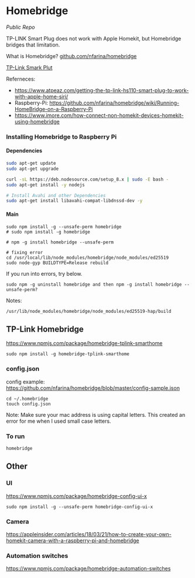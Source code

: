 # Homebridge 

*Public Repo*

TP-LINK Smart Plug does not work with Apple Homekit, but Homebridge bridges that limitation. 

What is Homebridge? [github.com/nfarina/homebridge](https://github.com/nfarina/homebridge)

[TP-Link Smark Plut](https://www.amazon.com/Kasa-Smart-Wi-Fi-Plug-TP-Link/dp/B0178IC734/ref=sr_1_3?s=lamps-light&ie=UTF8&qid=1531027880&sr=1-3&keywords=tp+link+smart+plug)

Referneces: 

- https://www.atpeaz.com/getting-the-tp-link-hs110-smart-plug-to-work-with-apple-home-siri/
- Raspberry-Pi: https://github.com/nfarina/homebridge/wiki/Running-HomeBridge-on-a-Raspberry-Pi
- https://www.imore.com/how-connect-non-homekit-devices-homekit-using-homebridge

### Installing Homebridge to Raspberry Pi 

#### Dependencies 
```sh 
sudo apt-get update
sudo apt-get upgrade

curl -sL https://deb.nodesource.com/setup_8.x | sudo -E bash -
sudo apt-get install -y nodejs

# Install Avahi and other Dependencies
sudo apt-get install libavahi-compat-libdnssd-dev -y 
```

#### Main 
```
sudo npm install -g --unsafe-perm homebridge
# sudo npm install -g homebridge

# npm -g install homebridge --unsafe-perm

# fixing error 
cd /usr/local/lib/node_modules/homebridge/node_modules/ed25519
sudo node-gyp BUILDTYPE=Release rebuild
```

If you run into errors, try below. 

```
sudo npm -g uninstall homebridge and then npm -g install homebridge --unsafe-perm?
```

Notes: 

```
/usr/lib/node_modules/homebridge/node_modules/ed25519-hap/build
```

## TP-Link Homebridge 
https://www.npmjs.com/package/homebridge-tplink-smarthome

```
sudo npm install -g homebridge-tplink-smarthome
```


### config.json 

config example: https://github.com/nfarina/homebridge/blob/master/config-sample.json

```
cd ~/.homebridge
touch config.json
```

Note: Make sure your mac address is using capital letters. This created an error for me when I used small case letters. 

### To run 

```
homebridge
```

## Other 

### UI

https://www.npmjs.com/package/homebridge-config-ui-x

```
sudo npm install -g --unsafe-perm homebridge-config-ui-x
```

### Camera 

https://appleinsider.com/articles/18/03/21/how-to-create-your-own-homekit-camera-with-a-raspberry-pi-and-homebridge


### Automation switches 

https://www.npmjs.com/package/homebridge-automation-switches
